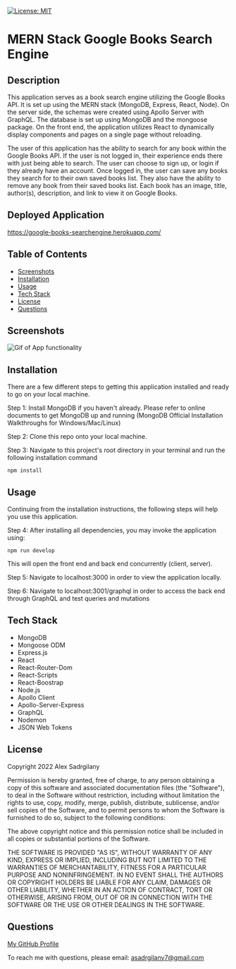 [![License: MIT](https://img.shields.io/badge/License-MIT-yellow.svg)](https://opensource.org/licenses/MIT)

# MERN Stack Google Books Search Engine

## Description

This application serves as a book search engine utilizing the Google Books API. It is set up using the MERN stack (MongoDB, Express, React, Node). On the server side, the schemas were created using Apollo Server with GraphQL. The database is set up using MongoDB and the mongoose package. On the front end, the application utilizes React to dynamically display components and pages on a single page without reloading. 

The user of this application has the ability to search for any book within the Google Books API. If the user is not logged in, their experience ends there with just being able to search. The user can choose to sign up, or login if they already have an account. Once logged in, the user can save any books they search for to their own saved books list. They also have the ability to remove any book from their saved books list. Each book has an image, title, author(s), description, and link to view it on Google Books.

## Deployed Application

https://google-books-searchengine.herokuapp.com/

## Table of Contents

* [Screenshots](#screenshots)
* [Installation](#installation)
* [Usage](#usage)
* [Tech Stack](#tech-stack)
* [License](#license)
* [Questions](#questions)

## Screenshots

![Gif of App functionality](./server/assets/functionality.gif)

## Installation

There are a few different steps to getting this application installed and ready to go on your local machine.

Step 1: Install MongoDB if you haven't already. Please refer to online documents to get MongoDB up and running (MongoDB Official Installation Walkthroughs for Windows/Mac/Linux)

Step 2: Clone this repo onto your local machine.

Step 3: Navigate to this project's root directory in your terminal and run the following installation command

```
npm install
```


## Usage

Continuing from the installation instructions, the following steps will help you use this application.


Step 4: After installing all dependencies, you may invoke the application using:

```
npm run develop
```

This will open the front end and back end concurrently (client, server).

Step 5: Navigate to localhost:3000 in order to view the application locally.

Step 6: Navigate to localhost:3001/graphql in order to access the back end through GraphQL and test queries and mutations

## Tech Stack

- MongoDB
- Mongoose ODM
- Express.js
- React
- React-Router-Dom
- React-Scripts
- React-Boostrap
- Node.js
- Apollo Client
- Apollo-Server-Express
- GraphQL
- Nodemon
- JSON Web Tokens

## License

Copyright 2022 Alex Sadrgilany

Permission is hereby granted, free of charge, to any person obtaining a copy 
of this software and associated documentation files (the "Software"), to deal 
in the Software without restriction, including without limitation the rights to 
use, copy, modify, merge, publish, distribute, sublicense, and/or sell copies of the 
Software, and to permit persons to whom the Software is furnished to do so, 
subject to the following conditions:

The above copyright notice and this permission notice shall be included in all 
copies or substantial portions of the Software.

THE SOFTWARE IS PROVIDED "AS IS", WITHOUT WARRANTY OF ANY KIND, EXPRESS OR IMPLIED, 
INCLUDING BUT NOT LIMITED TO THE WARRANTIES OF MERCHANTABILITY, FITNESS FOR A 
PARTICULAR PURPOSE AND NONINFRINGEMENT. IN NO EVENT SHALL THE AUTHORS OR COPYRIGHT 
HOLDERS BE LIABLE FOR ANY CLAIM, DAMAGES OR OTHER LIABILITY, WHETHER IN AN ACTION OF 
CONTRACT, TORT OR OTHERWISE, ARISING FROM, OUT OF OR IN CONNECTION WITH THE SOFTWARE 
OR THE USE OR OTHER DEALINGS IN THE SOFTWARE.

## Questions

[My GitHub Profile](https://github.com/asadg7)

To reach me with questions, please email: asadrgilany7@gmail.com
